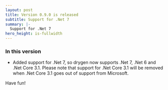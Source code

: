 ```yaml
---
layout: post
title: Version 0.9.0 is released
subtitle: Support for .Net 7
summary: |-
  Support for .Net 7
hero_height: is-fullwidth
---
```


### In this version

- Added support for .Net 7, so drygen now supports .Net 7, .Net 6 and .Net Core 3.1. Please note that support for .Net Core 3.1 will be removed when .Net Core 3.1 goes out of support from Microsoft.

Have fun!
